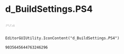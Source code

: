 # d_BuildSettings.PS4
![](/img/d_BuildSettings.PS4.png)

``` CSharp
EditorGUIUtility.IconContent("d_BuildSettings.PS4")
```
```
9035645644763246296
```
